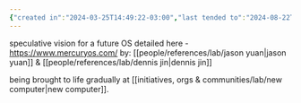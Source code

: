 ```yaml
---
{"created in":"2024-03-25T14:49:22-03:00","last tended to":"2024-08-22T01:37:17-03:00","tags":["OS","research","design","OSdesign","tier1","lab"],"relevancescore":86,"dg-publish":true,"permalink":"/projects-and-tools/projects/design/mercury-os/","dgPassFrontmatter":true,"created":"2024-03-25T14:49:22.380-03:00","updated":"2024-08-27T11:27:18.919-03:00"}
---
```


speculative vision for a future OS detailed here - https://www.mercuryos.com/
by: [[people/references/lab/jason yuan\|jason yuan]] & [[people/references/lab/dennis jin\|dennis jin]]

being brought to life gradually at [[initiatives, orgs & communities/lab/new computer\|new computer]].